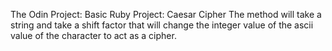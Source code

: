 The Odin Project: Basic Ruby Project: Caesar Cipher
The method will take a string and take a shift factor that will change the integer value of the ascii value of the character to act as a cipher.
